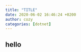 ```yaml
---
title: "TITLE"
date: 2020-06-02 16:46:24 +0200
author: cozy 
categories: [dotnet]
---
```


## hello

